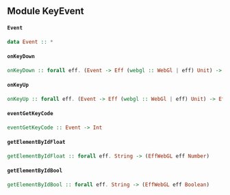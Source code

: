 ## Module KeyEvent

#### `Event`

``` purescript
data Event :: *
```

#### `onKeyDown`

``` purescript
onKeyDown :: forall eff. (Event -> Eff (webgl :: WebGl | eff) Unit) -> Eff (webgl :: WebGl | eff) Unit
```

#### `onKeyUp`

``` purescript
onKeyUp :: forall eff. (Event -> Eff (webgl :: WebGl | eff) Unit) -> Eff (webgl :: WebGl | eff) Unit
```

#### `eventGetKeyCode`

``` purescript
eventGetKeyCode :: Event -> Int
```

#### `getElementByIdFloat`

``` purescript
getElementByIdFloat :: forall eff. String -> (EffWebGL eff Number)
```

#### `getElementByIdBool`

``` purescript
getElementByIdBool :: forall eff. String -> (EffWebGL eff Boolean)
```


